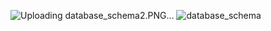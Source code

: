 ![Uploading database_schema2.PNG…]()
![database_schema](https://user-images.githubusercontent.com/76729568/222299793-0b77773f-7ede-4a49-89ae-a5fd9c6cc568.PNG)
